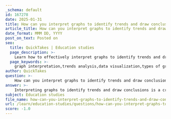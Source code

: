 ```yaml
---
_schema: default
id: 167278
date: 2025-01-31
title: How can you interpret graphs to identify trends and draw conclusions?
article_title: How can you interpret graphs to identify trends and draw conclusions?
date_format: MMM DD, YYYY
post_on_text: Posted on
seo:
  title: QuickTakes | Education studies
  page_description: >-
    Learn how to effectively interpret graphs to identify trends and draw meaningful conclusions in data analysis. Understand different types of graphs, analyze axes, and avoid common mistakes to enhance your data visualization skills.
  page_keywords: >-
    graph interpretation,trends analysis,data visualization,types of graphs,line graphs,bar graphs,scatter plots,histograms,conclusions,axes analysis,outliers,best fit line,data patterns
author: QuickTakes
question: >-
    How can you interpret graphs to identify trends and draw conclusions?
answer: >-
    Interpreting graphs to identify trends and draw conclusions is a crucial skill in data analysis and visualization. Here’s a detailed approach to effectively interpret graphs:\n\n### 1. Identify the Type of Graph\nUnderstanding the type of graph you are examining is the first step. Different graphs serve different purposes:\n- **Line Graphs**: Best for showing trends over time. They connect data points with lines, making it easy to observe increases, decreases, and patterns.\n- **Bar Graphs**: Useful for comparing discrete categories but less effective for showing trends over time.\n- **Scatter Plots**: Ideal for identifying relationships between two variables. A pattern in the scatter plot can indicate a trend.\n- **Histograms**: Show the distribution of numerical data, which can help identify trends in frequency.\n- **Pie Charts**: Good for showing proportions but not suitable for trend analysis.\n\n### 2. Analyze the Axes\nExamine the axes of the graph:\n- **Independent Variable**: Typically plotted on the x-axis, this variable is manipulated or changed.\n- **Dependent Variable**: Plotted on the y-axis, this variable responds to changes in the independent variable.\nUnderstanding what each axis represents is crucial for interpreting the data correctly.\n\n### 3. Look for Patterns and Trends\nOnce you understand the type of graph and the axes, look for:\n- **Overall Trends**: Is there a general increase, decrease, or stability in the data over time?\n- **Patterns**: Are there any repeating patterns or cycles?\n- **Outliers**: Identify any data points that deviate significantly from the trend, as they may indicate anomalies or errors.\n\n### 4. Draw Conclusions\nAfter analyzing the trends and patterns:\n- **Support or Reject Hypotheses**: Determine if the data supports your initial hypotheses. If the data shows a consistent trend, it may validate your hypothesis.\n- **Consider Implications**: Reflect on what the trends mean in the context of your research or analysis. For example, a rising trend in temperature data could indicate climate change.\n\n### 5. Use Visualization Techniques\nEffective data visualization enhances understanding:\n- **Best Fit Line**: In scatter plots, a best fit line can help illustrate the relationship between variables and clarify trends.\n- **Graph Elements**: Pay attention to titles, legends, and labels, as they provide context and clarity to the data presented.\n\n### 6. Avoid Common Mistakes\nBe aware of common pitfalls in graph interpretation:\n- **Ignoring the Scale**: Ensure you understand the scale of the axes, as misleading scales can distort the perceived trends.\n- **Overgeneralizing**: Avoid making broad conclusions based on limited data points. Look for sufficient evidence before drawing conclusions.\n\n### Conclusion\nMastering graph interpretation is vital for effectively communicating scientific data and drawing meaningful conclusions from research findings. By understanding the types of graphs, analyzing data points, and identifying relationships, you can engage with and interpret scientific information more effectively. This skill is essential in various fields, including economics, education, and cognitive science, where data analysis plays a critical role in decision-making.
subject: Education studies
file_name: how-can-you-interpret-graphs-to-identify-trends-and-draw-conclusions.md
url: /learn/education-studies/questions/how-can-you-interpret-graphs-to-identify-trends-and-draw-conclusions
score: -1.0
---
```


&nbsp;